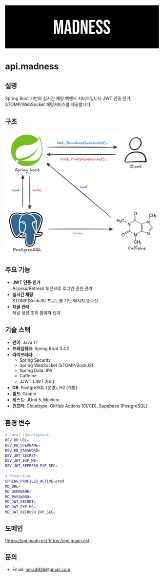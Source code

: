 ![madness](banner.svg)

# api.madness

## 설명

Spring Boot 기반의 실시간 채팅 백엔드 서비스입니다
JWT 인증·인가, STOMP/WebSocket 채팅서비스를 제공합니다

## 구조

![madness](structure.png)

## 주요 기능

- **JWT 인증·인가**  
  Access/Refresh 토큰으로 로그인·권한 관리
- **실시간 채팅**  
  STOMP(SockJS) 프로토콜 기반 메시지 송수신
- **채널 관리**  
  채널 생성·조회·참여자 집계

## 기술 스택

- **언어**: Java 17
- **프레임워크**: Spring Boot 3.4.2
- **라이브러리**:
  - Spring Security
  - Spring WebSocket (STOMP/SockJS)
  - Spring Data JPA
  - Caffeine
  - JJWT (JWT 처리)
- **DB**: PostgreSQL (운영), H2 (개발)
- **빌드**: Gradle
- **테스트**: JUnit 5, Mockito
- **인프라**: Cloudtype, GitHub Actions (CI/CD), Supabase (PostgreSQL)

## 환경 변수

```bash
# Local (Development)
DEV_DB_URL=
DEV_DB_USERNAME=
DEV_DB_PASSWORD=
DEV_JWT_SECRET=
DEV_JWT_EXP_MS=
DEV_JWT_REFRESH_EXP_SEC=

# Production
SPRING_PROFILES_ACTIVE=prod
MD_URL=
MD_USERNAME=
MD_PASSWORD=
MD_JWT_SECRET=
MD_JWT_EXP_MS=
MD_JWT_REFRESH_EXP_SEC=
```

## 도메인

[https://api.madn.es](https://api.madn.es)

## 문의

- Email: [nera4936@gmail.com](mailto:nera4936@gmail.com)
